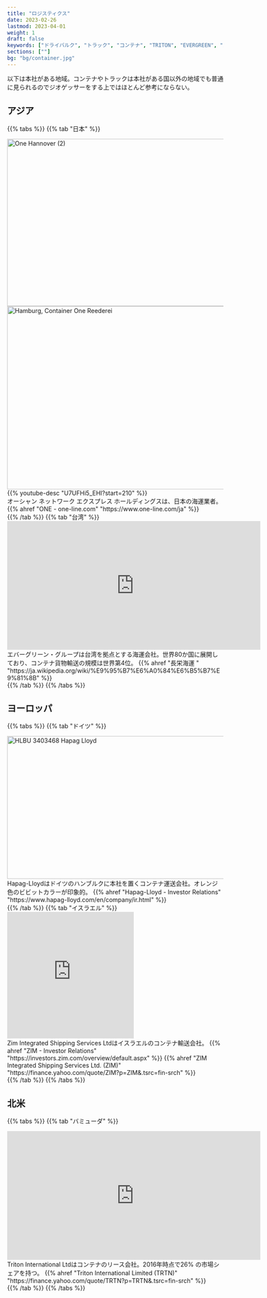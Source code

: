 ```yaml
---
title: "ロジスティクス"
date: 2023-02-26
lastmod: 2023-04-01
weight: 1
draft: false
keywords: ["ドライバルク", "トラック", "コンテナ", "TRITON", "EVERGREEN", "ZIM"]
sections: [""]
bg: "bg/container.jpg"
---
```


以下は本社がある地域。コンテナやトラックは本社がある国以外の地域でも普通に見られるのでジオゲッサーをする上ではほとんど参考にならない。
<script async src="//embedr.flickr.com/assets/client-code.js" charset="utf-8"></script>

## アジア

{{% tabs  %}}
{{% tab "日本" %}}
<div class="googlemap-if">
<a data-flickr-embed="true" href="https://www.flickr.com/photos/19leergut46/50258850507/in/photolist-2jzcKgi-2ogmTQy-2nYyxsB-2nPfUd3-2of2nUg-2nsuBZR-2ok1VNg-2cSWRhc-2n7Hz1D-2mLqmoW-2kHp9PP-ZCqJfH-2odzxeK-2mJiP4V-8sDAUb-KjpMHX-2mJbi8w-2nfT6Sc-2ozn57r-2oAd1Kh-STKuji-2mz4PHb-Naw2BW-2iZ39LZ-2n6jFHn-2j4qoVX-2n1fq78-2k39rDd-DCScSH-2iQWwPF-V9yZ4g-2iaB3sQ-2oxR15m-KaNZ65-F9qFef-2k8qv1q-2mRYdnb-2jjShYw-2mWMFAb-2nkvd5q-2nezgUY-2kLEYvH-2iRczTb-2nG8Qoj-2mWMTAg-K1V2UL-2jybKwr-2nCze7F-2ohNj64-CHUDf" title="One Hannover (2)"><img src="https://live.staticflickr.com/65535/50258850507_3104c17fe8_z.jpg" width="590" height="390" alt="One Hannover (2)"/></a>
<a data-flickr-embed="true" href="https://www.flickr.com/photos/155757043@N05/45865143615/in/photolist-2cSWRhc-2n7Hz1D-2mLqmoW-2kHp9PP-ZCqJfH-2odzxeK-2mJiP4V-8sDAUb-KjpMHX-2mJbi8w-2nfT6Sc-2ozn57r-2oAd1Kh-STKuji-2mz4PHb-Naw2BW-2iZ39LZ-2n6jFHn-2j4qoVX-2n1fq78-2k39rDd-DCScSH-2iQWwPF-V9yZ4g-2iaB3sQ-2oxR15m-KaNZ65-F9qFef-2k8qv1q-2mRYdnb-2jjShYw-2mWMFAb-2nkvd5q-2nezgUY-2kLEYvH-2iRczTb-2nG8Qoj-2mWMTAg-K1V2UL-2jybKwr-2nCze7F-2ohNj64-CHUDf-2mS4S5u-2mvth1K-2emMZnE-2FfQSF-2oequZR-2kYptkk-2m2GXuW" title="Hamburg, Container One Reederei"><img src="https://live.staticflickr.com/7901/45865143615_9a5a8c5ef4_z.jpg" width="590" height="427" alt="Hamburg, Container One Reederei"/></a>
{{% youtube-desc "U7UFHi5_EHI?start=210" %}}
<div class="description-wide">
オーシャン ネットワーク エクスプレス ホールディングスは、日本の海運業者。
{{% ahref "ONE - one-line.com" "https://www.one-line.com/ja" %}}
</div>
</div>
{{% /tab %}}
{{% tab "台湾" %}}
<div class="googlemap-if">
<iframe src="https://www.google.com/maps/embed?pb=!4v1677460919674!6m8!1m7!1smKjGonLhSefa5PCRJzusXw!2m2!1d-6.961661460772471!2d110.4308354482967!3f303.4267063708006!4f-0.8201629172988305!5f1.5556344477360105" width="590" height="300" style="border:0;" allowfullscreen="" loading="lazy" referrerpolicy="no-referrer-when-downgrade"></iframe>
<div class="description-wide">
エバーグリーン・グループは台湾を拠点とする海運会社。世界80か国に展開しており、コンテナ貨物輸送の規模は世界第4位。
{{% ahref "長栄海運 " "https://ja.wikipedia.org/wiki/%E9%95%B7%E6%A0%84%E6%B5%B7%E9%81%8B" %}}
</div>
</div>
{{% /tab %}}
{{% /tabs %}}

## ヨーロッパ

{{% tabs  %}}
{{% tab "ドイツ" %}}
<div class="googlemap-if">
<a data-flickr-embed="true" href="https://www.flickr.com/photos/pillenman23/52766004156/in/photolist-2ooKyGm-GEVdon-2o4k2vs-S45Lxi-24vpTM9-DMkcxH-2kW6HRC-Tyf3wS-2je5MPt-2kW4qRp-n8Qkz-2nHybCi-hxcFw-2kWxts2-2iwffdc-2op7dvW-2kwb3cv-2omeKEw-2kb4nPS-2kBmDB5-2kkAqMR-2dkBRkJ-NiuJnC-JJz5i7-2mSKTCf-23QMhT4-2ojURE1-2of9CAC-CRvBfd-r9f9vf-2iNAfGH-2k36Eha-2kkEJrz-2noYiUy-LSdsLk-2jjVqSB-61FADf-9feL6K-Yu68Bj-2kAn39A-2oyGaFp-2mNzxPv-2nH3uoE-2okCx2w-2nAYLbF-2ongYoe-2nr7or5-2o2UR92-2ksp3AR-fz9YiR" title="HLBU 3403468 Hapag Lloyd"><img src="https://live.staticflickr.com/65535/52766004156_e7e2a5635f_z.jpg" width="640" height="333" alt="HLBU 3403468 Hapag Lloyd"/></a>
<div class="description-wide">
Hapag-Lloydはドイツのハンブルクに本社を置くコンテナ運送会社。オレンジ色のビビットカラーが印象的。
{{% ahref "Hapag-Lloyd - Investor Relations" "https://www.hapag-lloyd.com/en/company/ir.html" %}}
</div>
</div>
{{% /tab %}}
{{% tab "イスラエル" %}}
<div class="googlemap-if">
<iframe src="https://www.google.com/maps/embed?pb=!4v1678702125484!6m8!1m7!1sa-I8SjKj8wZ7aYMcuD6zlA!2m2!1d32.79021691153199!2d34.95891049734592!3f200.1381057375247!4f27.915497585237205!5f0.4772553173285183" width="295" height="295" style="border:0;" allowfullscreen="" loading="lazy" referrerpolicy="no-referrer-when-downgrade"></iframe>
<div class="description">
Zim Integrated Shipping Services Ltdはイスラエルのコンテナ輸送会社。
{{% ahref "ZIM - Investor Relations" "https://investors.zim.com/overview/default.aspx" %}}
{{% ahref "ZIM Integrated Shipping Services Ltd. (ZIM)" "https://finance.yahoo.com/quote/ZIM?p=ZIM&.tsrc=fin-srch" %}}
</div>
</div>
{{% /tab %}}
{{% /tabs %}}

## 北米

{{% tabs  %}}
{{% tab "バミューダ" %}}
<div class="googlemap-if">
<iframe src="https://www.google.com/maps/embed?pb=!4v1677460565802!6m8!1m7!1smDIXBVsgYMjXuJOgQda2HA!2m2!1d-6.963580780454642!2d110.4308911801062!3f307.70672781361685!4f-2.58670987670439!5f1.5141324384223855" width="590" height="300" style="border:0;" allowfullscreen="" loading="lazy" referrerpolicy="no-referrer-when-downgrade"></iframe>
<div class="description-wide">
Triton International Ltdはコンテナのリース会社。2016年時点で26% の市場シェアを持つ。
{{% ahref "Triton International Limited (TRTN)" "https://finance.yahoo.com/quote/TRTN?p=TRTN&.tsrc=fin-srch" %}}
</div>
</div>
{{% /tab %}}
{{% /tabs %}}

